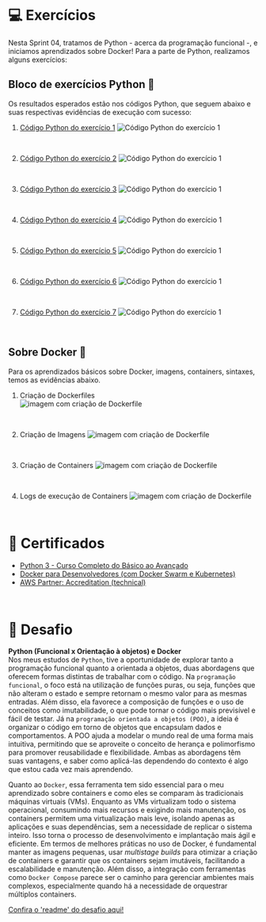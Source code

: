 # 💻 Exercícios

Nesta Sprint 04, tratamos de Python - acerca da programação funcional -, e iniciamos aprendizados sobre Docker!
Para a parte de Python, realizamos alguns exercícios:

## Bloco de exercícios Python 🐍

Os resultados esperados estão nos códigos Python, que seguem abaixo e suas respectivas evidências de execução com sucesso:

1.  [Código Python do exercício 1](exercicios/ex01/ex01-codigo.py)
![Código Python do exercício 1](exercicios/ex01/ex01-sucesso.png)

<br/>

2.  [Código Python do exercício 2](exercicios/ex02/ex02-codigo.py) 
![Código Python do exercício 1](exercicios/ex02/ex02-sucesso.png)

<br/>

3.  [Código Python do exercício 3](exercicios/ex03/ex03-codigo.py)
![Código Python do exercício 1](exercicios/ex03/ex03-sucesso.png)

<br/>

4.  [Código Python do exercício 4](exercicios/ex04/ex04-codigo.py) 
![Código Python do exercício 1](exercicios/ex04/ex04-sucesso.png)

<br/>

5.  [Código Python do exercício 5](exercicios/ex05/ex05-codigo.py) 
![Código Python do exercício 1](exercicios/ex05/ex05-sucesso.png)

<br/>

6.  [Código Python do exercício 6](exercicios/ex06/ex06-codigo.py) 
![Código Python do exercício 1](exercicios/ex06/ex06-sucesso.png)

<br/>

7.  [Código Python do exercício 7](exercicios/ex07/ex07-codigo.py)
![Código Python do exercício 1](exercicios/ex07/ex07-sucesso.png)

<br/>

## Sobre Docker 🐋

Para os aprendizados básicos sobre Docker, imagens, containers, sintaxes, temos as evidências abaixo.

1. Criação de Dockerfiles  
![imagem com criação de Dockerfile](evidencias/Etapa1/01-Dockerfile.png)

<br/>

2. Criação de Imagens
![imagem com criação de Dockerfile](evidencias/Etapa1/02-build_imagem.png)

<br/>

3. Criação de Containers
![imagem com criação de Dockerfile](evidencias/Etapa3/05-docker_ps-a.png)

<br/>

4. Logs de execução de Containers
![imagem com criação de Dockerfile](evidencias/Etapa3/06-docker_logs.png)

<br/>


# 📜 Certificados

- [Python 3 - Curso Completo do Básico ao Avançado](certificados/Python.png)
- [Docker para Desenvolvedores (com Docker Swarm e Kubernetes)](certificados/xxxxx.png)
- [AWS Partner: Accreditation (technical)](certificados/xxxxx.png)

<br/>  
  
# 🧠 Desafio
**Python (Funcional x Orientação à objetos) e Docker**  
Nos meus estudos de `Python`, tive a oportunidade de explorar tanto a programação funcional quanto a orientada a objetos, duas abordagens que oferecem formas distintas de trabalhar com o código. Na `programação funcional`, o foco está na utilização de funções puras, ou seja, funções que não alteram o estado e sempre retornam o mesmo valor para as mesmas entradas. Além disso, ela favorece a composição de funções e o uso de conceitos como imutabilidade, o que pode tornar o código mais previsível e fácil de testar. Já na `programação orientada a objetos (POO)`, a ideia é organizar o código em torno de objetos que encapsulam dados e comportamentos. A POO ajuda a modelar o mundo real de uma forma mais intuitiva, permitindo que se aproveite o conceito de herança e polimorfismo para promover reusabilidade e flexibilidade. Ambas as abordagens têm suas vantagens, e saber como aplicá-las dependendo do contexto é algo que estou cada vez mais aprendendo.

Quanto ao `Docker`, essa ferramenta tem sido essencial para o meu aprendizado sobre containers e como eles se comparam às tradicionais máquinas virtuais (VMs). Enquanto as VMs virtualizam todo o sistema operacional, consumindo mais recursos e exigindo mais manutenção, os containers permitem uma virtualização mais leve, isolando apenas as aplicações e suas dependências, sem a necessidade de replicar o sistema inteiro. Isso torna o processo de desenvolvimento e implantação mais ágil e eficiente. Em termos de melhores práticas no uso de Docker, é fundamental manter as imagens pequenas, usar *multistage builds* para otimizar a criação de containers e garantir que os containers sejam imutáveis, facilitando a escalabilidade e manutenção. Além disso, a integração com ferramentas como `Docker Compose` parece ser o caminho para gerenciar ambientes mais complexos, especialmente quando há a necessidade de orquestrar múltiplos containers.

[Confira o 'readme' do desafio aqui!](Desafio/README.md)